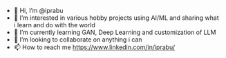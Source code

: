 - 👋 Hi, I’m @iprabu
- 👀 I’m interested in various hobby projects using AI/ML and sharing what i learn and do with the world
- 🌱 I’m currently learning GAN, Deep Learning and customization of LLM
- 💞️ I’m looking to collaborate on anything i can
- 📫 How to reach me https://www.linkedin.com/in/iprabu/

<!---
prabuilangovan/prabuilangovan is a ✨ special ✨ repository because its `README.md` (this file) appears on your GitHub profile.
You can click the Preview link to take a look at your changes.
--->
